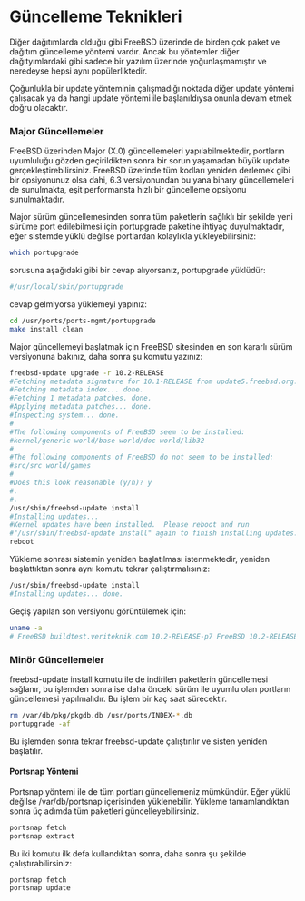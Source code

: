 # Güncelleme Teknikleri

Diğer dağıtımlarda olduğu gibi FreeBSD üzerinde de birden çok paket ve dağıtım güncelleme yöntemi vardır. Ancak bu yöntemler diğer dağıtyımlardaki gibi sadece bir yazılım üzerinde yoğunlaşmamıştır ve neredeyse hepsi aynı popülerliktedir.

Çoğunlukla bir update yönteminin çalışmadığı noktada diğer update yöntemi çalışacak ya da hangi update yöntemi ile başlanıldıysa onunla devam etmek doğru olacaktır.

### Major Güncellemeler
FreeBSD üzerinden Major (X.0) güncellemeleri yapılabilmektedir, portların uyumluluğu gözden geçirildikten sonra bir sorun yaşamadan büyük update gerçekleştirebilirsiniz. FreeBSD üzerinde tüm kodları yeniden derlemek gibi bir opsiyonunuz olsa dahi, 6.3 versiyonundan bu yana binary güncellemeleri de sunulmakta, eşit performansta hızlı bir güncelleme opsiyonu sunulmaktadır.

Major sürüm güncellemesinden sonra tüm paketlerin sağlıklı bir şekilde yeni sürüme port edilebilmesi için portupgrade paketine ihtiyaç duyulmaktadır, eğer sistemde yüklü değilse portlardan kolaylıkla yükleyebilirsiniz:

```bash
which portupgrade
```
sorusuna aşağıdaki gibi bir cevap alıyorsanız, portupgrade yüklüdür:

```bash
#/usr/local/sbin/portupgrade
```

cevap gelmiyorsa yüklemeyi yapınız:

```bash
cd /usr/ports/ports-mgmt/portupgrade
make install clean
```

Major güncellemeyi başlatmak için FreeBSD sitesinden en son kararlı sürüm versiyonuna bakınız, daha sonra şu komutu yazınız:

```bash
freebsd-update upgrade -r 10.2-RELEASE
#Fetching metadata signature for 10.1-RELEASE from update5.freebsd.org... done.
#Fetching metadata index... done.
#Fetching 1 metadata patches. done.
#Applying metadata patches... done.
#Inspecting system... done.
#
#The following components of FreeBSD seem to be installed:
#kernel/generic world/base world/doc world/lib32
#
#The following components of FreeBSD do not seem to be installed:
#src/src world/games
#
#Does this look reasonable (y/n)? y
#.
#.
/usr/sbin/freebsd-update install
#Installing updates...
#Kernel updates have been installed.  Please reboot and run
#"/usr/sbin/freebsd-update install" again to finish installing updates.
reboot
```
Yükleme sonrası sistemin yeniden başlatılması istenmektedir, yeniden başlattıktan sonra aynı komutu tekrar çalıştırmalısınız:

```bash
/usr/sbin/freebsd-update install
#Installing updates... done.
```

Geçiş yapılan son versiyonu görüntülemek için:
```bash
uname -a
# FreeBSD buildtest.veriteknik.com 10.2-RELEASE-p7 FreeBSD 10.2-RELEASE-p7 #0: Mon Nov  2 14:19:39 UTC 2015     root@amd64-builder.daemonology.net:/usr/obj/usr/src/sys/GENERIC  amd64
```

### Minör Güncellemeler

freebsd-update install komutu ile de indirilen paketlerin güncellemesi sağlanır, bu işlemden sonra ise daha önceki sürüm ile uyumlu olan portların güncellemesi yapılmalıdır. Bu işlem bir kaç saat sürecektir.

```bash
rm /var/db/pkg/pkgdb.db /usr/ports/INDEX-*.db
portupgrade -af
```

Bu işlemden sonra tekrar freebsd-update çalıştırılır ve sisten yeniden başlatılır.

#### Portsnap Yöntemi

Portsnap yöntemi ile de tüm portları güncellemeniz mümkündür. Eğer yüklü değilse /var/db/portsnap içerisinden yüklenebilir. Yükleme tamamlandıktan sonra üç adımda tüm paketleri güncelleyebilirsiniz.

```bash
portsnap fetch
portsnap extract
```
Bu iki komutu ilk defa kullandıktan sonra, daha sonra şu şekilde çalıştırabilirsiniz:

```bash
portsnap fetch
portsnap update
```


